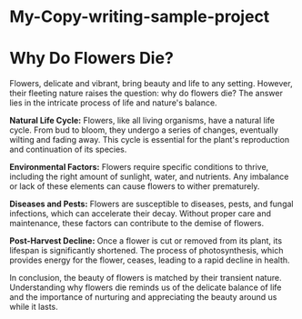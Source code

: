 # My-Copy-writing-sample-project
# Why Do Flowers Die?

Flowers, delicate and vibrant, bring beauty and life to any setting. However, their fleeting nature raises the question: why do flowers die? The answer lies in the intricate process of life and nature's balance.

**Natural Life Cycle:** Flowers, like all living organisms, have a natural life cycle. From bud to bloom, they undergo a series of changes, eventually wilting and fading away. This cycle is essential for the plant's reproduction and continuation of its species.

**Environmental Factors:** Flowers require specific conditions to thrive, including the right amount of sunlight, water, and nutrients. Any imbalance or lack of these elements can cause flowers to wither prematurely.

**Diseases and Pests:** Flowers are susceptible to diseases, pests, and fungal infections, which can accelerate their decay. Without proper care and maintenance, these factors can contribute to the demise of flowers.

**Post-Harvest Decline:** Once a flower is cut or removed from its plant, its lifespan is significantly shortened. The process of photosynthesis, which provides energy for the flower, ceases, leading to a rapid decline in health.

In conclusion, the beauty of flowers is matched by their transient nature. Understanding why flowers die reminds us of the delicate balance of life and the importance of nurturing and appreciating the beauty around us while it lasts.

